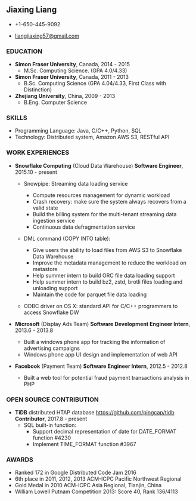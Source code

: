 ## Jiaxing Liang

*   +1-650-445-9092

*   liangjiaxing57@gmail.com

### EDUCATION 

*   **Simon Fraser University**, Canada, 2014 - 2015 
    -   M.Sc. Computing Science. (GPA 4.0/4.33)
*   **Simon Fraser University**, Canada, 2011 - 2013 
    -   B.Sc. Computing Science (GPA 4.04/4.33, First Class with Distinction)
*   **Zhejiang University**, China, 2009 - 2013
    -   B.Eng. Computer Science

### SKILLS

*   Programming Language: Java, C/C++, Python, SQL
*   Technology: Distributed system, Amazon AWS S3, RESTful API

### WORK EXPERIENCES

*   **Snowflake Computing** (Cloud Data Warehouse) **Software Engineer**, 2015.10 - present
    -   Snowpipe: Streaming data loading service
        - Compute resources management for dynamic workload
        - Crash recovery: make sure the system always recovers from a valid state
        - Build the billing system for the multi-tenant streaming data ingestion service
        - Continuous data defragmentation service
    -   DML command (COPY INTO table):
        - Give users the ability to load files from AWS S3 to Snowflake Data Warehouse
        - Improve the metadata management to reduce the workload on metastore
        - Help summer intern to build ORC file data loading support
        - Help summer intern to build bz2, zstd, brotli files loading and unloading support
        - Maintain the code for parquet file data loading

    -   ODBC driver on OS X: standard API for C/C++ programmers to access Snowflake DW

*   **Microsoft** (Display Ads Team) **Software Development Engineer Intern**, 2013.6 - 2013.8 
    -   Built a windows phone app for tracking the information of advertising campaigns
    -   Windows phone app UI design and implementation of web API

*   **Facebook** (Payment Team) **Software Engineer Intern**, 2012.5 - 2012.8
    -   Built a web tool for potential fraud payment transactions analysis in PHP
    
### OPEN SOURCE CONTRIBUTION

*   **TiDB** distributed HTAP database https://github.com/pingcap/tidb **Contributor**, 2017.8 - present
    -   SQL built-in function:
        - Support decimal representation of date for DATE_FORMAT function #4230
        - Implement TIME_FORMAT function #3967

### AWARDS
*   Ranked 172 in Google Distributed Code Jam 2016
*   6th place in 2011, 2012, 2013 ACM-ICPC Pacific Northwest Regional 
*   Gold Medal in 2010 ACM-ICPC Asia Regional, Tianjin, China
*   William Lowell Putnam Competition 2013: Score 40, Rank 136/4113

